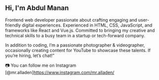 ## Hi, I'm Abdul Manan

Frontend web developer passionate about crafting engaging and user-friendly digital experiences. Experienced in HTML, CSS, JavaScript, and frameworks like React and Vue.js. Committed to bringing my creative and technical skills to a busy team in a startup or tech-forward company. 

In addition to coding, I’m a passionate photographer & videographer, occasionally creating content for YouTube to showcase these talents. If you’re hiring, let’s chat!”

📷 You can follow me on Instagram [@mr.alladen]https://www.instagram.com/mr.alladen/

<!--
**abdulmananch/abdulmananch** is a ✨ _special_ ✨ repository because its `README.md` (this file) appears on your GitHub profile.

Here are some ideas to get you started:

- 🔭 I’m currently working on ...
- 🌱 I’m currently learning ...
- 👯 I’m looking to collaborate on ...
- 🤔 I’m looking for help with ...
- 💬 Ask me about ...
- 📫 How to reach me: ...
- 😄 Pronouns: ...
- ⚡ Fun fact: ...
-->
